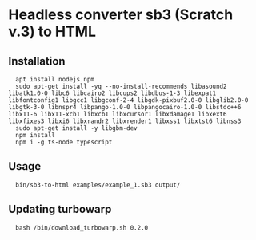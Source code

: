 # Headless converter sb3 (Scratch v.3) to HTML

## Installation

      apt install nodejs npm
      sudo apt-get install -yq --no-install-recommends libasound2 libatk1.0-0 libc6 libcairo2 libcups2 libdbus-1-3 libexpat1 libfontconfig1 libgcc1 libgconf-2-4 libgdk-pixbuf2.0-0 libglib2.0-0 libgtk-3-0 libnspr4 libpango-1.0-0 libpangocairo-1.0-0 libstdc++6 libx11-6 libx11-xcb1 libxcb1 libxcursor1 libxdamage1 libxext6 libxfixes3 libxi6 libxrandr2 libxrender1 libxss1 libxtst6 libnss3
      sudo apt-get install -y libgbm-dev
      npm install
      npm i -g ts-node typescript

## Usage

      bin/sb3-to-html examples/example_1.sb3 output/

## Updating turbowarp

      bash /bin/download_turbowarp.sh 0.2.0


